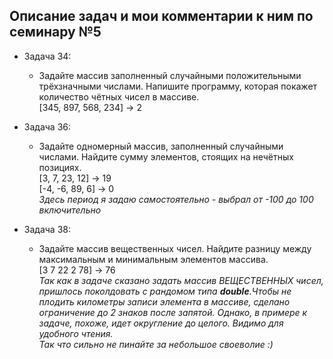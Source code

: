 ## Описание задач и мои комментарии к ним по семинару №5

 - Задача 34:
    + Задайте массив заполненный случайными положительными трёхзначными числами. Напишите программу, которая покажет количество чётных чисел в массиве.  
    [345, 897, 568, 234] -> 2  

- Задача 36:
    + Задайте одномерный массив, заполненный случайными числами. Найдите сумму элементов, стоящих на нечётных позициях.  
    [3, 7, 23, 12] -> 19  
    [-4, -6, 89, 6] -> 0  
    *Здесь период я задаю самостоятельно - выбрал от -100 до 100 включительно*

- Задача 38:
    + Задайте массив вещественных чисел. Найдите разницу между максимальным и минимальным элементов массива.  
    [3 7 22 2 78] -> 76  
    *Так как в задаче сказано задать массив ВЕЩЕСТВЕННЫХ чисел, пришлось поколдовать с рандомом типа **double**.Чтобы не плодить километры записи элемента в массиве, сделано ограничение до 2 знаков после запятой. Однако, в примере к задаче, похоже, идет округление до целого. Видимо для удобного чтения.  
    Так что сильно не пинайте за небольшое своеволие :)*
